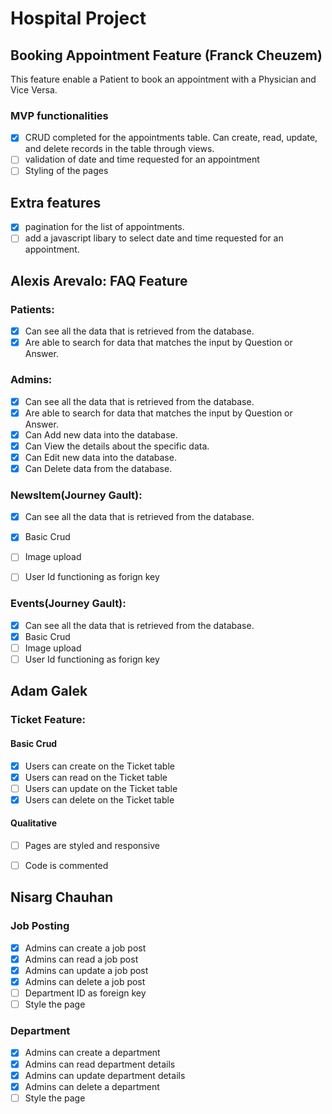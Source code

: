 # Hospital Project 

## Booking Appointment Feature (Franck Cheuzem)

This feature enable a Patient to book an appointment with a Physician and Vice Versa.


### MVP functionalities

- [x] CRUD completed for the appointments table. Can create, read, update, and delete records in the table
 through views.
- [ ] validation of  date and time requested for an appointment
- [ ] Styling of the pages
## Extra features

- [x] pagination for the list of appointments.
- [ ] add a javascript libary to select date and time requested for an appointment.

## Alexis Arevalo: FAQ Feature

### Patients:

- [x] Can see all the data that is retrieved from the database.
- [x] Are able to search for data that matches the input by Question or Answer.

### Admins:

- [x] Can see all the data that is retrieved from the database.
- [x] Are able to search for data that matches the input by Question or Answer.
- [x] Can Add new data into the database.
- [x] Can View the details about the specific data.
- [x] Can Edit new data into the database.
- [x] Can Delete data from the database.

### NewsItem(Journey Gault):

- [x] Can see all the data that is retrieved from the database.
- [x] Basic Crud
- [ ] Image upload
- [ ] User Id functioning as forign key


### Events(Journey Gault):

- [x] Can see all the data that is retrieved from the database.
- [x] Basic Crud
- [ ] Image upload
- [ ] User Id functioning as forign key

## Adam Galek

### Ticket Feature:

#### Basic Crud
- [x] Users can create on the Ticket table
- [x] Users can read on the Ticket table
- [ ] Users can update on the Ticket table
- [x] Users can delete on the Ticket table

#### Qualitative
- [ ] Pages are styled and responsive
- [ ] Code is commented


## Nisarg Chauhan

### Job Posting
- [x] Admins can create a job post
- [x] Admins can read a job post
- [x] Admins can update a job post
- [x] Admins can delete a job post
- [ ] Department ID as foreign key
- [ ] Style the page

### Department
- [x] Admins can create a department
- [x] Admins can read department details
- [x] Admins can update department details
- [x] Admins can delete a department
- [ ] Style the page
